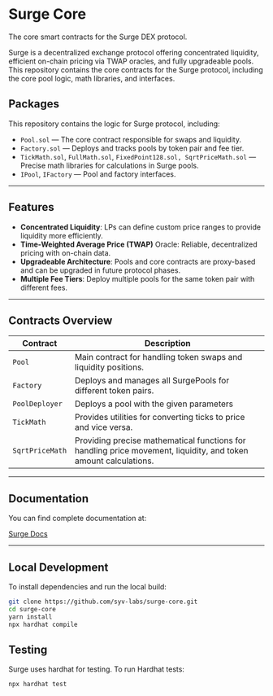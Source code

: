 # Surge Core

The core smart contracts for the Surge DEX protocol.

Surge is a decentralized exchange protocol offering concentrated liquidity, efficient on-chain pricing via TWAP oracles, and fully upgradeable pools. This repository contains the core contracts for the Surge protocol, including the core pool logic, math libraries, and interfaces.

## Packages

This repository contains the logic for Surge protocol, including:

- `Pool.sol` — The core contract responsible for swaps and liquidity.
- `Factory.sol` — Deploys and tracks pools by token pair and fee tier.
- `TickMath.sol`, `FullMath.sol`, `FixedPoint128.sol, SqrtPriceMath.sol` — Precise math libraries for calculations in Surge pools.
- `IPool`, `IFactory` — Pool and factory interfaces.

---

## Features

- **Concentrated Liquidity**: LPs can define custom price ranges to provide liquidity more efficiently.
- **Time-Weighted Average Price (TWAP)** Oracle: Reliable, decentralized pricing with on-chain data.
- **Upgradeable Architecture**: Pools and core contracts are proxy-based and can be upgraded in future protocol phases.
- **Multiple Fee Tiers**: Deploy multiple pools for the same token pair with different fees.

---

## Contracts Overview

| Contract        | Description                                                                                                             |
| --------------- | ----------------------------------------------------------------------------------------------------------------------- |
| `Pool`          | Main contract for handling token swaps and liquidity positions.                                                         |
| `Factory`       | Deploys and manages all SurgePools for different token pairs.                                                           |
| `PoolDeployer`  | Deploys a pool with the given parameters                                                                                |
| `TickMath`      | Provides utilities for converting ticks to price and vice versa.                                                        |
| `SqrtPriceMath` | Providing precise mathematical functions for handling price movement, liquidity, and token amount calculations. |

---

## Documentation

You can find complete documentation at:

[Surge Docs](https://app.surgedefi.com/#/docs)

---

## Local Development

To install dependencies and run the local build:

```bash
git clone https://github.com/syv-labs/surge-core.git
cd surge-core
yarn install
npx hardhat compile
```

## Testing

Surge uses hardhat for testing.
To run Hardhat tests:

```bash
npx hardhat test
```
